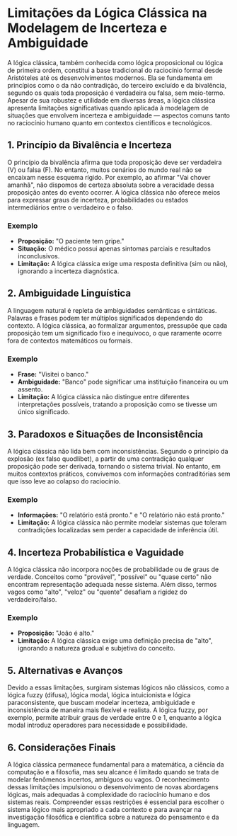 # Limitações da Lógica Clássica na Modelagem de Incerteza e Ambiguidade

A lógica clássica, também conhecida como lógica proposicional ou lógica de primeira ordem, constitui a base tradicional do raciocínio formal desde Aristóteles até os desenvolvimentos modernos. Ela se fundamenta em princípios como o da não contradição, do terceiro excluído e da bivalência, segundo os quais toda proposição é verdadeira ou falsa, sem meio-termo. Apesar de sua robustez e utilidade em diversas áreas, a lógica clássica apresenta limitações significativas quando aplicada à modelagem de situações que envolvem incerteza e ambiguidade — aspectos comuns tanto no raciocínio humano quanto em contextos científicos e tecnológicos.

## 1. Princípio da Bivalência e Incerteza

O princípio da bivalência afirma que toda proposição deve ser verdadeira (V) ou falsa (F). No entanto, muitos cenários do mundo real não se encaixam nesse esquema rígido. Por exemplo, ao afirmar "Vai chover amanhã", não dispomos de certeza absoluta sobre a veracidade dessa proposição antes do evento ocorrer. A lógica clássica não oferece meios para expressar graus de incerteza, probabilidades ou estados intermediários entre o verdadeiro e o falso.

### Exemplo

- **Proposição:** "O paciente tem gripe."
- **Situação:** O médico possui apenas sintomas parciais e resultados inconclusivos.
- **Limitação:** A lógica clássica exige uma resposta definitiva (sim ou não), ignorando a incerteza diagnóstica.

## 2. Ambiguidade Linguística

A linguagem natural é repleta de ambiguidades semânticas e sintáticas. Palavras e frases podem ter múltiplos significados dependendo do contexto. A lógica clássica, ao formalizar argumentos, pressupõe que cada proposição tem um significado fixo e inequívoco, o que raramente ocorre fora de contextos matemáticos ou formais.

### Exemplo

- **Frase:** "Visitei o banco."
- **Ambiguidade:** "Banco" pode significar uma instituição financeira ou um assento.
- **Limitação:** A lógica clássica não distingue entre diferentes interpretações possíveis, tratando a proposição como se tivesse um único significado.

## 3. Paradoxos e Situações de Inconsistência

A lógica clássica não lida bem com inconsistências. Segundo o princípio da explosão (ex falso quodlibet), a partir de uma contradição qualquer proposição pode ser derivada, tornando o sistema trivial. No entanto, em muitos contextos práticos, convivemos com informações contraditórias sem que isso leve ao colapso do raciocínio.

### Exemplo

- **Informações:** "O relatório está pronto." e "O relatório não está pronto."
- **Limitação:** A lógica clássica não permite modelar sistemas que toleram contradições localizadas sem perder a capacidade de inferência útil.

## 4. Incerteza Probabilística e Vaguidade

A lógica clássica não incorpora noções de probabilidade ou de graus de verdade. Conceitos como "provável", "possível" ou "quase certo" não encontram representação adequada nesse sistema. Além disso, termos vagos como "alto", "veloz" ou "quente" desafiam a rigidez do verdadeiro/falso.

### Exemplo

- **Proposição:** "João é alto."
- **Limitação:** A lógica clássica exige uma definição precisa de "alto", ignorando a natureza gradual e subjetiva do conceito.

## 5. Alternativas e Avanços

Devido a essas limitações, surgiram sistemas lógicos não clássicos, como a lógica fuzzy (difusa), lógica modal, lógica intuicionista e lógica paraconsistente, que buscam modelar incerteza, ambiguidade e inconsistência de maneira mais flexível e realista. A lógica fuzzy, por exemplo, permite atribuir graus de verdade entre 0 e 1, enquanto a lógica modal introduz operadores para necessidade e possibilidade.

## 6. Considerações Finais

A lógica clássica permanece fundamental para a matemática, a ciência da computação e a filosofia, mas seu alcance é limitado quando se trata de modelar fenômenos incertos, ambíguos ou vagos. O reconhecimento dessas limitações impulsionou o desenvolvimento de novas abordagens lógicas, mais adequadas à complexidade do raciocínio humano e dos sistemas reais. Compreender essas restrições é essencial para escolher o sistema lógico mais apropriado a cada contexto e para avançar na investigação filosófica e científica sobre a natureza do pensamento e da linguagem.